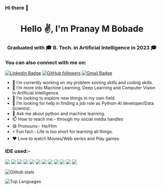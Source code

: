 ### Hi there 👋

<!-- <p align="left"> <img src="https://komarev.com/ghpvc/?username=pranaybobde&label=Profile%20Visitors&color=129e00&style=plastic" alt="pranaybobde" /> </p>  -->

<h1 align="center">Hello ✌️, I'm Pranay M Bobade</h1>

<h3 align="center"> Graduated with 🎓 B. Tech. in Artificial Intelligence in 2023 🎓 </h3>

<h3 align="left">You can also connect with me on:</h3>

[![Linkedin Badge](https://img.shields.io/badge/-Pranay%20M%20Bobde-blue?style=social&logo=Linkedin&logoColor=blue&link=https://www.linkedin.com/in/pranaybobde)](https://shorturl.at/BLQSY) <!--[![Instagram Badge](https://img.shields.io/badge/-@bobde_pranay-1ca0f1?style=social&logo=Instagram&logoColor=pink&link=https://www.instagram.com/pranaybobde/)](https://https://www.instagram.com/bobdepranay//)    [![Facebook Badge](https://img.shields.io/badge/-Pranay%20M%20Bobde-skyblue?style=social&logo=Facebook&logoColor=skyblue&link=https://www.facebook.com/pranaybobde)](https://www.facebook.com/pranay.bobde.16) --><!-- [![Twitter Badge](http://img.shields.io/badge/-@Pranay M Bobde-1ca0f1?style=social&logo=twitter&logoColor=blue&link=https://twitter.com/pranaybobde)](https://twitter.com/pranaybobde) -->  [![GitHub followers](https://img.shields.io/github/followers/pranaybobde?label=Github&style=social)](https://github.com/pranaybobde/?tab=follow) [![Gmail Badge](https://img.shields.io/badge/-Pranaybobade1-c14438?style=social&logo=Gmail&logoColor=red&link=mailto:pranaybobade1@gmail.com)](mailto:pranaybobade1@gmail.com) 






- 🔭 I’m currently working on my problem sovling skills and coding skills.
- 🌱 I’m more into Machine Learning, Deep Learning and Computer Vision in Artificial Intelligence.
- 👯 I’m looking to explore new things in my own field.
- 🤔 I’m looking for help in finding a job role as Python-AI developer/Data Scientist.
- 💬 Ask me about python and machine learning.
- 📫 How to reach me:- through my social media handles
- 😄 Pronouns:- He/Him
- ⚡ Fun fact:- Life is too short for learning all things.
- ❤️ Love to watch Movies/Web series and Play games.




<h3 align="left">IDE used:-</h3>

<img src="[https://img.shields.io/badge/-Python-3776AB?logo=Python&logoColor=fff](https://img.shields.io/badge/Python-3776AB?style=for-the-badge&logo=Python&logoColor=fff)">  <img src="https://img.shields.io/badge/-Jupyter%20Notebook-F37626?logo=Jupyter&logoColor=fff"> <img src="https://img.shields.io/badge/-Google%20Colab-F9AB00?logo=Google%20Colab&logoColor=fff">  <img src="https://img.shields.io/badge/-PyCharm-000000?logo=PyCharm&logoColor=fff">  <img src="https://img.shields.io/badge/-Spyder-FF0000?logo=Spyder%20IDE&logoColor=fff"> <img src="[https://img.shields.io/badge/-Python-3776AB?logo=Python&logoColor=fff](https://img.shields.io/badge/MongoDB-4EA94B?style=for-the-badge&logo=MongoDB&logoColor=fff)"> 
<img src="[https://img.shields.io/badge/-Python-3776AB?logo=Python&logoColor=fff](https://img.shields.io/badge/MySQL-4479A1?style=for-the-badge&logo=MySQL&logoColor=fff)">  <img src="[https://img.shields.io/badge/-Python-3776AB?logo=Python&logoColor=fff](https://img.shields.io/badge/Docker-2496ED?style=for-the-badge&logo=Docker&logoColor=fff)"> <img src="https://img.shields.io/badge/Redis-DC382D?style=for-the-badge&logo=Redis&logoColor=fff"> <img src="https://img.shields.io/badge/Flask-000000?style=for-the-badge&logo=Flask&logoColor=fff"> <img src="https://img.shields.io/badge/Django-092E20?style=for-the-badge&logo=Django&logoColor=fff"> <img src="https://img.shields.io/badge/Ubuntu-E95420?style=for-the-badge&logo=Ubuntu&logoColor=fff">





![Github stats](https://github-readme-stats.vercel.app/api?username=pranaybobde&count_private=true&show_icons=true&theme=radical)

![Top Languages](https://github-readme-stats.vercel.app/api/top-langs/?username=PRANAYBOBDE&show_icons=true&theme=radical)

